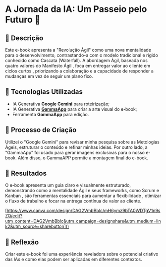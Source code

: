 # A Jornada da IA: Um Passeio pelo Futuro 🌌

## 📒 Descrição
Este e-book apresenta a "Revolução Ágil" como uma nova mentalidade para o desenvolvimento, contrastando-a com o modelo tradicional e rígido conhecido como Cascata (Waterfall). A abordagem Ágil, baseada nos quatro valores do Manifesto Ágil , foca em entregar valor ao cliente em ciclos curtos , priorizando a colaboração e a capacidade de responder a mudanças em vez de seguir um plano fixo.

## 🤖 Tecnologias Utilizadas
- IA Generativa **[Google Gemini](https://gemini.google.com/app?hl=pt-BR)** para roteirização;
- IA Generativa **[GammaApp](https://gamma.app/)** para criar a arte visual do e-book;
- Ferramenta **GammaApp** para edição.


## 🧐 Processo de Criação
Utilizei o "Google Gemini" para revisar minha pesquisa sobre as Metologias Ágeis, estruturar o conteúdo e refinar minhas ideias. Por outro lado, a "GammaApp" foi usado para gerar imagens exclusivas para o nosso e-book. 
Além disso, o GammaAPP permite a montagem final do e-book.

## 🚀 Resultados
O e-book apresenta um guia claro e visualmente estruturado, demonstrando como a mentalidade Ágil e seus frameworks, como Scrum e Kanban , são ferramentas essenciais para aumentar a flexibilidade , 
otimizar o fluxo de trabalho e focar na entrega contínua de valor ao cliente.

[https://www.canva.com/design/DAG2VmbBblc/mH6ymz9bTA0WDTgV1n9sZQ/edit?utm_content=DAG2VmbBblc&utm_campaign=designshare&utm_medium=link2&utm_source=sharebutton]()

## 💭 Reflexão
Criar este e-book foi uma experiência reveladora sobre o potencial criativo das IAs e como elas podem ser aplicadas em diferentes contextos.

